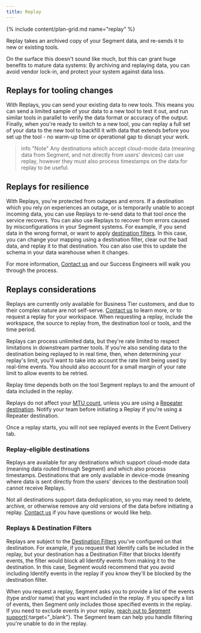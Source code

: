 ```yaml
---
title: Replay
---
```


{% include content/plan-grid.md name="replay" %}

Replay takes an archived copy of your Segment data, and re-sends it to new or existing tools.

On the surface this doesn't sound like much, but this can grant huge benefits to mature data systems: By archiving and replaying data, you can avoid vendor lock-in, and protect your system against data loss.

## Replays for tooling changes

With Replays, you can send your existing data to new tools.
This means you can send a limited sample of your data to a new tool to test it out, and run similar tools in parallel to verify the data format or accuracy of the output. Finally, when you're ready to switch to a new tool, you can replay a full set of your data to the new tool to backfill it with data that extends before you set up the tool - no warm-up time or operational gap to disrupt your work.

> info "Note"
> Any destinations which accept cloud-mode data (meaning data from Segment, and not directly from users' devices) can use replay, however they must also process timestamps on the data for replay to be useful.

<!-- TODO: insert a list of destinations which are replay-eligible, see REPLAYS-38-->

## Replays for resilience

With Replays, you're protected from outages and errors. If a destination which you rely on experiences an outage, or is temporarily unable to accept incoming data, you can use Replays to re-send data to that tool once the service recovers. You can also use Replays to recover from errors caused by misconfigurations in your Segment systems. For example, if you send data in the wrong format, or want to apply [destination filters](/docs/connections/destinations/destination-filters/). In this case, you can change your mapping using a destination filter, clear out the bad data, and replay it to that destination. You can also use this to update the schema in your data warehouse when it changes.

For more information, [Contact us](https://segment.com/help/contact/) and our Success Engineers will walk you through the process.

## Replays considerations

Replays are currently only available for Business Tier customers, and due to their complex nature are not self-serve. [Contact us](https://segment.com/help/contact/) to learn more, or to request a replay for your workspace. When requesting a replay, include the workspace, the source to replay from, the destination tool or tools, and the time period.

Replays can process unlimited data, but they're rate limited to respect limitations in downstream partner tools. If you're also sending data to the destination being replayed to in real time, then, when determining your replay's limit, you'll want to take into account the rate limit being used by real-time events. You should also account for a small margin of your rate limit to allow events to be retried. 

Replay time depends both on the tool Segment replays to and the amount of data included in the replay.

Replays do not affect your [MTU count](/docs/guides/usage-and-billing/mtus-and-throughput/), unless you are using a [Repeater destination](/docs/connections/destinations/catalog/repeater/). Notify your team before initiating a Replay if you're using a Repeater destination.

Once a replay starts, you will not see replayed events in the Event Delivery tab.

### Replay-eligible destinations

Replays are available for any destinations which support cloud-mode data (meaning data routed through Segment) and which also process timestamps. Destinations that are only available in device-mode (meaning where data is sent directly from the users' devices to the destination tool) cannot receive Replays.

Not all destinations support data deduplication, so you may need to delete, archive, or otherwise remove any old versions of the data before initiating a replay. [Contact us](https://segment.com/help/contact/) if you have questions or would like help.

### Replays & Destination Filters

Replays are subject to the [Destination Filters](/docs/connections/destinations/destination-filters/) you've configured on that destination. For example, if you request that Identify calls be included in the replay, but your destination has a Destination Filter that blocks Identify events, the filter would block all Identify events from making it to the destination. In this case, Segment would recommend that you avoid including Identify events in the replay if you know they'll be blocked by the destination filter.

When you request a replay, Segment asks you to provide a list of the events (type and/or name) that you want included in the replay. If you specify a list of events, then Segment only includes those specified events in the replay. If you need to exclude events in your replay, [reach out to Segment support](https://segment.com/help/contact/){:target="_blank"}. The Segment team can help you handle filtering you're unable to do in the replay.
